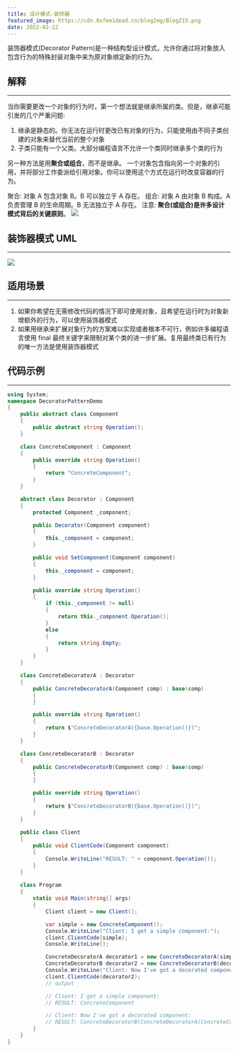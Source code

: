 ```yaml
---
title: 设计模式-装饰器
featured_image: https://cdn.0xfee1dead.cn/blogImg/Blog215.png
date: 2022-02-22
---
```


装饰器模式(Decorator Pattern)是一种结构型设计模式，允许你通过将对象放入包含行为的特殊封装对象中来为原对象绑定新的行为。

## 解释
***  
当你需要更改一个对象的行为时，第一个想法就是继承所属的类。但是，继承可能引发的几个严重问题: 
1. 继承是静态的。你无法在运行时更改已有对象的行为，只能使用由不同子类创建的对象来替代当前的整个对象
2. 子类只能有一个父类。大部分编程语言不允许一个类同时继承多个类的行为

另一种方法是用**聚合或组合**，而不是继承。
一个对象包含指向另一个对象的引用，并将部分工作委派给引用对象。你可以使用这个方式在运行时改变容器的行为。

聚合: 对象 A 包含对象 B。B 可以独立于 A 存在。
组合: 对象 A 由对象 B 构成。A 负责管理 B 的生命周期。B 无法独立于 A 存在。
注意: **聚合(或组合)是许多设计模式背后的关键原则**。
![](https://cdn.0xfee1dead.cn/contentImg/designpattern/dp9-1.png)

## 装饰器模式 UML
***  
![](https://cdn.0xfee1dead.cn/contentImg/designpattern/dp9-2.png)

## 适用场景
***  
1. 如果你希望在无需修改代码的情况下即可使用对象，且希望在运行时为对象新增额外的行为，可以使用装饰器模式
2. 如果用继承来扩展对象行为的方案难以实现或者根本不可行，例如许多编程语言使用 final 最终关键字来限制对某个类的进一步扩展。复用最终类已有行为的唯一方法是使用装饰器模式

## 代码示例
***  
``` csharp
using System;
namespace DecoratorPatternDemo 
{
    public abstract class Component
    {
        public abstract string Operation();
    }

    class ConcreteComponent : Component
    {
        public override string Operation()
        {
            return "ConcreteComponent";
        }
    }

    abstract class Decorator : Component
    {
        protected Component _component;

        public Decorator(Component component)
        {
            this._component = component;
        }

        public void SetComponent(Component component)
        {
            this._component = component;
        }

        public override string Operation()
        {
            if (this._component != null)
            {
                return this._component.Operation();
            }
            else
            {
                return string.Empty;
            }
        }
    }

    class ConcreteDecoratorA : Decorator
    {
        public ConcreteDecoratorA(Component comp) : base(comp)
        {
        }

        public override string Operation()
        {
            return $"ConcreteDecoratorA({base.Operation()})";
        }
    }

    class ConcreteDecoratorB : Decorator
    {
        public ConcreteDecoratorB(Component comp) : base(comp)
        {
        }

        public override string Operation()
        {
            return $"ConcreteDecoratorB({base.Operation()})";
        }
    }
    
    public class Client
    {
        public void ClientCode(Component component)
        {
            Console.WriteLine("RESULT: " + component.Operation());
        }
    }
    
    class Program
    {
        static void Main(string[] args)
        {
            Client client = new Client();

            var simple = new ConcreteComponent();
            Console.WriteLine("Client: I get a simple component:");
            client.ClientCode(simple);
            Console.WriteLine();

            ConcreteDecoratorA decorator1 = new ConcreteDecoratorA(simple);
            ConcreteDecoratorB decorator2 = new ConcreteDecoratorB(decorator1);
            Console.WriteLine("Client: Now I've got a decorated component:");
            client.ClientCode(decorator2);
            // output

            // Client: I get a simple component:
            // RESULT: ConcreteComponent

            // Client: Now I've got a decorated component:
            // RESULT: ConcreteDecoratorB(ConcreteDecoratorA(ConcreteComponent))
        }
    }
}
```